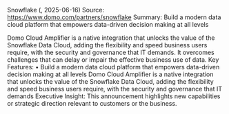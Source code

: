 Snowflake (, 2025-06-16)
Source: https://www.domo.com/partners/snowflake
Summary: Build a modern data cloud platform that empowers data-driven decision making at all levels

Domo Cloud Amplifier is a native integration that unlocks the value of the Snowflake Data Cloud, adding the flexibility and speed business users require, with the security and governance that IT demands. It overcomes challenges that can delay or impair the effective business use of data.
Key Features:
• Build a modern data cloud platform that empowers data-driven decision making at all levels Domo Cloud Amplifier is a native integration that unlocks the value of the Snowflake Data Cloud, adding the flexibility and speed business users require, with the security and governance that IT demands
Executive Insight: This announcement highlights new capabilities or strategic direction relevant to customers or the business.
